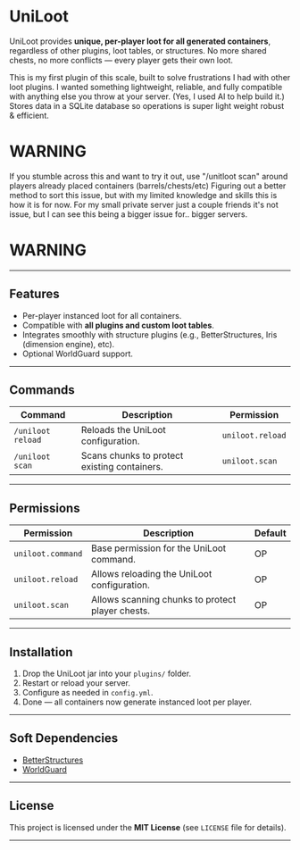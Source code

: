 # UniLoot

UniLoot provides **unique, per-player loot for all generated containers**, regardless of other plugins, loot tables, or structures. No more shared chests, no more conflicts — every player gets their own loot.

This is my first plugin of this scale, built to solve frustrations I had with other loot plugins. I wanted something lightweight, reliable, and fully compatible with anything else you throw at your server. (Yes, I used AI to help build it.)
Stores data in a SQLite database so operations is super light weight robust & efficient.

# WARNING 

If you stumble across this and want to try it out, use "/unitloot scan" around players already placed containers (barrels/chests/etc)
Figuring out a better method to sort this issue, but with my limited knowledge and skills this is how it is for now.
For my small private server just a couple friends it's not issue, but I can see this being a bigger issue for.. bigger servers.

# WARNING

---

## Features
- Per-player instanced loot for all containers.
- Compatible with **all plugins and custom loot tables**.
- Integrates smoothly with structure plugins (e.g., BetterStructures, Iris (dimension engine), etc).
- Optional WorldGuard support.

---

## Commands
| Command       | Description                               | Permission        |
|---------------|-------------------------------------------|-------------------|
| `/uniloot reload` | Reloads the UniLoot configuration.       | `uniloot.reload` |
| `/uniloot scan`   | Scans chunks to protect existing containers. | `uniloot.scan`   |

---

## Permissions
| Permission        | Description                                      | Default |
|-------------------|--------------------------------------------------|---------|
| `uniloot.command` | Base permission for the UniLoot command.         | OP      |
| `uniloot.reload`  | Allows reloading the UniLoot configuration.      | OP      |
| `uniloot.scan`    | Allows scanning chunks to protect player chests. | OP      |

---

## Installation
1. Drop the UniLoot jar into your `plugins/` folder.  
2. Restart or reload your server.  
3. Configure as needed in `config.yml`.  
4. Done — all containers now generate instanced loot per player.

---

## Soft Dependencies
- [BetterStructures](https://www.spigotmc.org/resources/betterstructures.103241/)  
- [WorldGuard](https://enginehub.org/worldguard)  

---

## License
This project is licensed under the **MIT License** (see `LICENSE` file for details).

---

